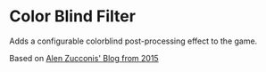 # Color Blind Filter

Adds a configurable colorblind post-processing effect to the game.

Based on [Alen Zucconis' Blog from 2015](https://www.alanzucconi.com/2015/12/16/color-blindness/)
